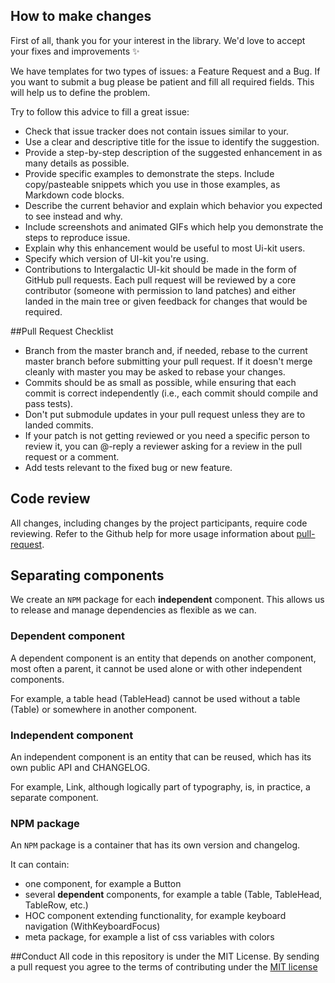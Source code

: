 ## How to make changes

First of all, thank you for your interest in the library. We'd love to accept your fixes and improvements ✨

We have templates for two types of issues: a Feature Request and a Bug. If you want to submit a bug please be patient and fill all required fields. This will help us to define the problem.

Try to follow this advice to fill a great issue:

- Check that issue tracker does not contain issues similar to your.
- Use a clear and descriptive title for the issue to identify the suggestion.
- Provide a step-by-step description of the suggested enhancement in as many details as possible.
- Provide specific examples to demonstrate the steps. Include copy/pasteable snippets which you use in those examples, as Markdown code blocks.
- Describe the current behavior and explain which behavior you expected to see instead and why.
- Include screenshots and animated GIFs which help you demonstrate the steps to reproduce issue.
- Explain why this enhancement would be useful to most Ui-kit users.
- Specify which version of UI-kit you're using.
- Contributions to Intergalactic UI-kit should be made in the form of GitHub pull requests. Each pull request will be reviewed by a core contributor (someone with permission to land patches) and either landed in the main tree or given feedback for changes that would be required.

##Pull Request Checklist

- Branch from the master branch and, if needed, rebase to the current master branch before submitting your pull request. If it doesn't merge cleanly with master you may be asked to rebase your changes.
- Commits should be as small as possible, while ensuring that each commit is correct independently (i.e., each commit should compile and pass tests).
- Don't put submodule updates in your pull request unless they are to landed commits.
- If your patch is not getting reviewed or you need a specific person to review it, you can @-reply a reviewer asking for a review in the pull request or a comment.
- Add tests relevant to the fixed bug or new feature.

## Code review

All changes, including changes by the project participants, require code reviewing.
Refer to the Github help for more usage information about
[pull-request](https://docs.github.com/en/github/collaborating-with-issues-and-pull-requests).

## Separating components

We create an `NPM` package for each **independent** component.
This allows us to release and manage dependencies as flexible as we can.

### Dependent component

A dependent component is an entity that depends on another component, most often a parent,
it cannot be used alone or with other independent components.

For example, a table head (TableHead) cannot be used without a table (Table) or somewhere in another component.

### Independent component

An independent component is an entity that can be reused, which has its own public API and CHANGELOG.

For example, Link, although logically part of typography, is, in practice, a separate component.

### NPM package

An `NPM` package is a container that has its own version and changelog.

It can contain:

- one component, for example a Button
- several **dependent** components, for example a table (Table, TableHead, TableRow, etc.)
- HOC component extending functionality, for example keyboard navigation (WithKeyboardFocus)
- meta package, for example a list of css variables with colors

##Conduct
All code in this repository is under the MIT License. By sending a pull request you agree to the terms of contributing under the [MIT license](https://github.com/semrush/intergalactic/blob/master/LICENSE)
